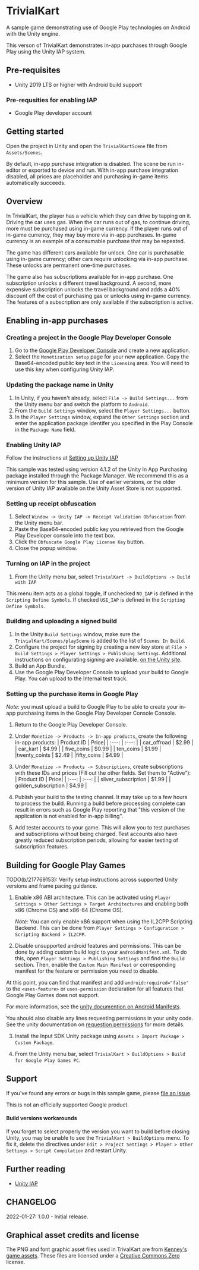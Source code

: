 # TrivialKart

A sample game demonstrating use of Google Play technologies on Android
with the Unity engine.

This verson of TrivialKart demonstrates in-app purchases through Google Play
using the Unity IAP system.

## Pre-requisites

- Unity 2019 LTS or higher with Android build support

### Pre-requsities for enabling IAP

- Google Play developer account

## Getting started

Open the project in Unity and open the `TrivialKartScene` file
from `Assets/Scenes`.

By default, in-app purchase integration is disabled. The scene be run in-editor
or exported to device and run. With in-app purchase integration disabled, all
prices are placeholder and purchasing in-game items automatically succeeds.

## Overview

In TrivialKart, the player has a vehicle which they can drive by tapping on it.
Driving the car uses gas. When the car runs out of gas, to continue driving,
more must be purchased using in-game currency. If the player runs out of
in-game currency, they may buy more via in-app purchases.
In-game currency is an example of a consumable purchase that may be repeated.

The game has different cars available for unlock. One car is purchasable using
in-game currency; other cars require unlocking via in-app purchase.
These unlocks are permanent one-time purchases.

The game also has subscriptions available for in-app purchase. One subscription
unlocks a different travel background. A second, more expensive subscription
unlocks the travel background and adds a 40% discount off the cost of purchasing
gas or unlocks using in-game currency. The features of a subscription are only
available if the subscription is active.

## Enabling in-app purchases

### Creating a project in the Google Play Developer Console

1. Go to the
[Google Play Developer Console](https://play.google.com/apps/publish)
and create a new application.
2. Select the `Monetization setup` page for your new application.
Copy the Base64-encoded public key text in the `Licensing` area. You will need
to use this key when configuring Unity IAP.

### Updating the package name in Unity

1. In Unity, if you haven't already, select `File -> Build Settings...`
from the Unity menu bar and switch the platform to `Android`.
2. From the `Build Settings` window, select the `Player Settings...` button.
3. In the `Player Settings` window, expand the `Other Settings` section and
enter the application package identifer you specified in the Play Console in
the `Package Name` field.

### Enabling Unity IAP

Follow the instructions at
[Setting up Unity IAP](https://docs.unity3d.com/2020.3/Documentation/Manual/UnityIAPSettingUp.html)

This sample was tested using version 4.1.2 of the Unity In App Purchasing
package installed through the Package Manager. We recommend this as a minimum
version for this sample. Use of earlier versions, or the older version of
Unity IAP available on the Unity Asset Store is not supported.

### Setting up receipt obfuscation

1. Select `Window -> Unity IAP -> Receipt Validation Obfuscation` from the Unity
menu bar.
2. Paste the Base64-encoded public key you retrieved from the Google Play
Developer console into the text box.
3. Click the `Obfuscate Google Play License Key` button.
4. Close the popup window.

### Turning on IAP in the project

1. From the Unity menu bar, select
`TrivialKart -> BuildOptions -> Build with IAP`

This menu item acts as a global toggle, if unchecked `NO_IAP` is defined in
the `Scripting Define Symbols`. If checked `USE_IAP` is defined in the
`Scripting Define Symbols`.

### Building and uploading a signed build

1. In the Unity `Build Settings` window, make sure the
`TrivialKart/Scenes/playScene` is added to the list of `Scenes In Build`.
2. Configure the project for signing by creating a new key store at
`File > Build Settings > Player Settings > Publishing Settings`. Additional
instructions on configurating signing are available.
[on the Unity site](https://answers.unity.com/questions/326812/signing-android-application.html).
3. Build an App Bundle.
4. Use the Google Play Developer Console to upload your build to Google Play.
You can upload to the Internal test track.

### Setting up the purchase items in Google Play

*Note:* you must upload a build to Google Play to be able to create your
in-app purchasing items in the Google Play Developer Console Console.

1. Return to the Google Play Developer Console.
2. Under `Monetize -> Products -> In-app products`, create the following
in-app products:
      | Product ID   |  Price|
      | :---:        | :---: |
      | car_offroad  | $2.99 |
      | car_kart     | $4.99 |
      | five_coins   | $0.99 |
      | ten_coins    | $1.99 |
      |twenty_coints | $2.49 |
      |fifty_coins   | $4.99 |

3. Under `Monetize -> Products -> Subscriptions`, create subscriptions with
these IDs and prices (Fill out the other fields. Set them to "Active"):
     | Product ID   |  Price|
     | :---:        | :---: |
     | silver_subscription   | $1.99 |
     | golden_subscription    | $4.99 |

4. Publish your build to the testing channel. It may take up to a few hours to
process the build. Running a build before processing complete can result in
errors such as Google Play reporting that "this version of the application is
not enabled for in-app billing".
5. Add tester accounts to your game. This will allow you to test purchases and
subscriptions without being charged. Test accounts also have greatly reduced
subscription periods, allowing for easier testing of subscription features.

## Building for Google Play Games

TODO(b/217769153): Verify setup instructions across supported Unity versions and frame pacing guidance.

1. Enable x86 ABI architecture. This can be activated using `Player Settings > Other Settings > Target Architectures` and enabling both x86 (Chrome OS) and x86-64 (Chrome OS).

   *Note:* You can only enable x86 support when using the IL2CPP Scripting Backend. This can be done from `Player Settings > Configuration > Scripting Backend > IL2CPP`.

2. Disable unsupported android features and permissions. This can be done by adding custom build logic to your `AndroidManifest.xml`. To do this, open `Player Settings > Publishing Settings` and find the `Build` section. Then, enable the `Custom Main Manifest` or corresponding manifest for the feature or permission you need to disable.

At this point, you can find that manifest and add `android:required="false"` to the `<uses-feature>` or `uses-permission` declaration for all features that Google Play Games does not support.

For more information, see the [unity documention on Android Manifests](https://docs.unity3d.com/Manual/android-manifest.html).

You should also disable any lines requesting permissions in your unity code. See the unity documentation on [requestion permissions](https://docs.unity3d.com/Manual/android-RequestingPermissions.html) for more details.

3. Install the Input SDK Unity package using `Assets > Import Package > Custom Package`.

4. From the Unity menu bar, select
`TrivialKart > BuildOptions > Build for Google Play Games PC`.


## Support

If you've found any errors or bugs in this sample game, please
[file an issue](https://github.com/android/games-samples/issues).

This is not an officially supported Google product.

#### Build versions workarounds

If you forget to select properly the version you want to build before closing Unity, you may be unable to see the `TrivialKart > BuildOptions` menu.
To fix it, delete the directives under `Edit > Project Settings > Player > Other Settings > Script Compilation` and restart Unity.


## Further reading

- [Unity IAP](https://docs.unity3d.com/Manual/UnityIAP.html)

## CHANGELOG

2022-01-27: 1.0.0 - Initial release.

## Graphical asset credits and license

The PNG and font graphic asset files used in TrivalKart are from
[Kenney's game assets](https://kenney.nl/). These files are licensed under
a [Creative Commons Zero](https://creativecommons.org/publicdomain/zero/1.0/)
license.
